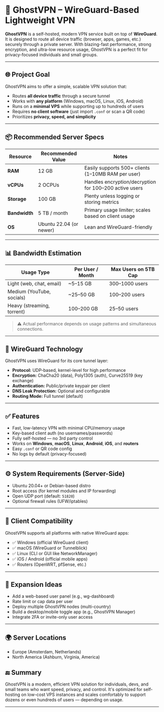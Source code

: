 # 👻 GhostVPN – WireGuard-Based Lightweight VPN

**GhostVPN** is a self-hosted, modern VPN service built on top of **WireGuard**. It is designed to route all device traffic (browser, apps, games, etc.) securely through a private server. With blazing-fast performance, strong encryption, and ultra-low resource usage, GhostVPN is a perfect fit for privacy-focused individuals and small groups.

---

## 🌐 Project Goal

GhostVPN aims to offer a simple, scalable VPN solution that:

- Routes **all device traffic** through a secure tunnel
- Works with **any platform** (Windows, macOS, Linux, iOS, Android)
- Runs on a **minimal VPS** while supporting up to hundreds of users
- Requires **no client software** (just import `.conf` or scan a QR code)
- Prioritizes **privacy, speed, and simplicity**

---

## 📦 Recommended Server Specs

| Resource      | Recommended Value     | Notes                                                 |
|---------------|------------------------|--------------------------------------------------------|
| **RAM**       | 12 GB                  | Easily supports 500+ clients (1–10MB RAM per user)     |
| **vCPUs**     | 2 OCPUs                | Handles encryption/decryption for 100–200 active users |
| **Storage**   | 100 GB                 | Plenty unless logging or storing metrics               |
| **Bandwidth** | 5 TB / month           | Primary usage limiter; scales based on client usage    |
| **OS**        | Ubuntu 22.04 (or newer) | Lean and WireGuard-friendly                            |

---

## 📊 Bandwidth Estimation

| Usage Type               | Per User / Month | Max Users on 5TB Cap |
|--------------------------|------------------|-----------------------|
| Light (web, chat, email) | ~5–15 GB         | 300–1000 users        |
| Medium (YouTube, socials)| ~25–50 GB        | 100–200 users         |
| Heavy (streaming, torrent)| 100–200 GB      | 25–50 users           |

> ⚠️ Actual performance depends on usage patterns and simultaneous connections.

---

## 🔐 WireGuard Technology

GhostVPN uses WireGuard for its core tunnel layer:

- **Protocol:** UDP-based, kernel-level for high performance  
- **Encryption:** ChaCha20 (data), Poly1305 (auth), Curve25519 (key exchange)  
- **Authentication:** Public/private keypair per client  
- **DNS Leak Protection:** Optional and configurable  
- **Routing Mode:** Full tunnel (default)

---

## ✅ Features

- Fast, low-latency VPN with minimal CPU/memory usage  
- Key-based client auth (no usernames/passwords)  
- Fully self-hosted — no 3rd party control  
- Works on **Windows**, **macOS**, **Linux**, **Android**, **iOS**, and **routers**  
- Easy `.conf` or QR code config  
- No logs by default (privacy-focused)

---

## ⚙️ System Requirements (Server-Side)

- Ubuntu 20.04+ or Debian-based distro  
- Root access (for kernel modules and IP forwarding)  
- Open UDP port (default: `51820`)  
- Optional firewall rules (UFW/iptables)

---

## 📲 Client Compatibility

GhostVPN supports all platforms with native WireGuard apps:

- ✅ Windows (official WireGuard client)
- ✅ macOS (WireGuard or Tunnelblick)
- ✅ Linux (CLI or GUI like NetworkManager)
- ✅ iOS / Android (official mobile apps)
- ✅ Routers (OpenWRT, pfSense, etc.)

---

## 🧱 Expansion Ideas

- Add a web-based user panel (e.g., wg-dashboard)
- Rate limit or cap data per user
- Deploy multiple GhostVPN nodes (multi-country)
- Build a desktop/mobile toggle app (e.g., GhostVPN Manager)
- Integrate 2FA or invite-only user access

---

## 🌍 Server Locations

- Europe (Amsterdam, Netherlands)
- North America (Ashburn, Virginia, America)

## 🔚 Summary

GhostVPN is a modern, efficient VPN solution for individuals, devs, and small teams who want speed, privacy, and control. It's optimized for self-hosting on low-cost VPS instances and scales comfortably to support dozens or even hundreds of users — depending on usage.

---

